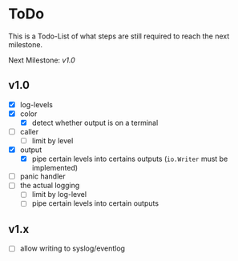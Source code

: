# ToDo

This is a Todo-List of what steps are still required to reach the next milestone.

Next Milestone: *v1.0*

## v1.0

- [x] log-levels
- [x] color
	- [x] detect whether output is on a terminal
- [ ] caller
	- [ ] limit by level
- [x] output
	- [x] pipe certain levels into certains outputs (`io.Writer` must be implemented)
- [ ] panic handler
- [ ] the actual logging
	- [ ] limit by log-level
	- [ ] pipe certain levels into certain outputs

## v1.x

- [ ] allow writing to syslog/eventlog
